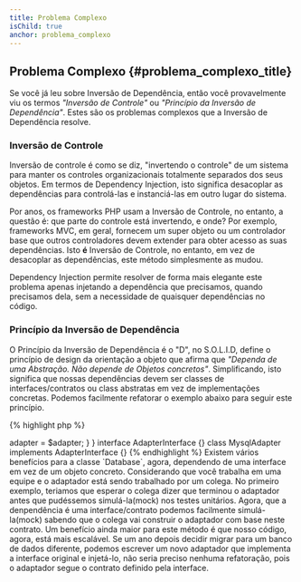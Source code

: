 ```yaml
---
title: Problema Complexo
isChild: true
anchor: problema_complexo
---
```


## Problema Complexo {#problema_complexo_title}

Se você já leu sobre Inversão de Dependência, então você provavelmente viu os termos *"Inversão de Controle"* ou
*"Princípio da Inversão de Dependência"*.
Estes são os problemas complexos que a Inversão de Dependência resolve.

### Inversão de Controle

Inversão de controle é como se diz, "invertendo o controle" de um sistema para manter os controles organizacionais
totalmente separados dos seus objetos.
Em termos de Dependency Injection, isto significa desacoplar as dependências para controlá-las e instanciá-las em outro 
lugar do sistema.

Por anos, os frameworks PHP usam a Inversão de Controle, no entanto, a questão é: que parte do controle está invertendo, 
e onde? Por exemplo, frameworks MVC, em geral, fornecem um super objeto ou um controlador base que outros controladores 
devem extender para obter acesso as suas dependências. Isto **é** Inversão de Controle, no entanto, em vez de desacoplar 
as dependências, este método simplesmente as mudou.

Dependency Injection permite resolver de forma mais elegante este problema apenas injetando a dependência que precisamos, 
quando precisamos dela, sem a necessidade de quaisquer dependências no código.

### Princípio da Inversão de Dependência

O Princípio da Inversão de Dependência é o "D", no S.O.L.I.D, define o princípio de design da orientação a objeto que 
afirma que *"Dependa de uma Abstração. Não depende de Objetos concretos"*. Simplificando, isto significa que nossas 
dependências devem ser classes de interfaces/contratos ou class abstratas em vez de implementações concretas.
Podemos facilmente refatorar o exemplo abaixo para seguir este princípio.

{% highlight php %}
<?php
namespace Database;

class Database
{
    protected $adapter;

    public function __construct(AdapterInterface $adapter)
    {
        $this->adapter = $adapter;
    }
}

interface AdapterInterface {}

class MysqlAdapter implements AdapterInterface {}
{% endhighlight %}

Existem vários benefícios para a classe `Database`, agora, dependendo de uma interface em vez de um objeto concreto.

Considerando que você trabalha em uma equipe e o adaptador está sendo trabalhado por um colega. No primeiro exemplo,
teriamos que esperar o colega dizer que terminou o adaptador antes que pudéssemos simulá-la(mock) nos testes unitários.
Agora, que a denpendência é uma interface/contrato podemos facilmente simulá-la(mock) sabendo que o colega vai
construir o adaptador com base neste contrato.

Um benefício ainda maior para este método é que nosso código, agora, está mais escalável. Se um ano depois decidir
migrar para um banco de dados diferente, podemos escrever um novo adaptador que implementa a interface original e
injetá-lo, não seria preciso nenhuma refatoração, pois o adaptador segue o contrato definido pela interface.